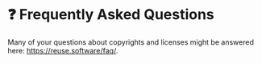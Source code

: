 <!--
SPDX-FileCopyrightText: © 2025 Romain Brault <mail@romainbrault.com>

SPDX-License-Identifier: MIT OR Apache-2.0
-->

# ❓ Frequently Asked Questions

Many of your questions about copyrights and licenses might be answered here:
<https://reuse.software/faq/>.
